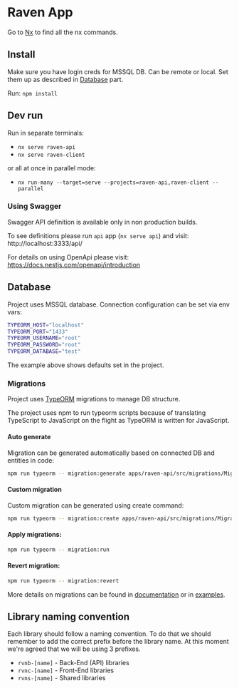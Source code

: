 # Raven App

Go to [Nx](https://nx.dev) to find all the nx commands.

## Install

Make sure you have login creds for MSSQL DB. Can be remote or local. Set them up as described in [Database](#database) part.

Run: `npm install`

## Dev run

Run in separate terminals:
- `nx serve raven-api`
- `nx serve raven-client`

or all at once in parallel mode:

- `nx run-many --target=serve --projects=raven-api,raven-client --parallel`

### Using Swagger

Swagger API definition is available only in non production builds.

To see definitions please run `api` app (`nx serve api`) and visit: http://localhost:3333/api/

For details on using OpenApi please visit: https://docs.nestjs.com/openapi/introduction

## Database

Project uses MSSQL database. Connection configuration can be set via env vars:

```bash
TYPEORM_HOST="localhost"
TYPEORM_PORT="1433"
TYPEORM_USERNAME="root"
TYPEORM_PASSWORD="root"
TYPEORM_DATABASE="test"
```

The example above shows defaults set in the project.

### Migrations

Project uses [TypeORM](https://typeorm.io/) migrations to manage DB structure.

The project uses npm to run typeorm scripts because of translating TypeScript to JavaScript on the flight as TypeORM is written for JavaScript.

#### Auto generate

Migration can be generated automatically based on connected DB and entities in code:
```bash
npm run typeorm -- migration:generate apps/raven-api/src/migrations/MigrationName
```

#### Custom migration

Custom migration can be generated using create command:
```bash
npm run typeorm -- migration:create apps/raven-api/src/migrations/MigrationName
```

#### Apply migrations:
```bash
npm run typeorm -- migration:run
```

#### Revert migration:
```bash
npm run typeorm -- migration:revert
```

More details on migrations can be found in [documentation](https://typeorm.io/#/migrations) or in [examples](https://github.com/typeorm/typeorm/blob/master/docs/migrations.md).


## Library naming convention
Each library should follow a naming convention. To do that we should remember to add the correct prefix before the library name. At this moment we're agreed that we will be using 3 prefixes.

- `rvnb-[name]` - Back-End (API) libraries
- `rvnc-[name]` - Front-End libraries
- `rvns-[name]` - Shared libraries
